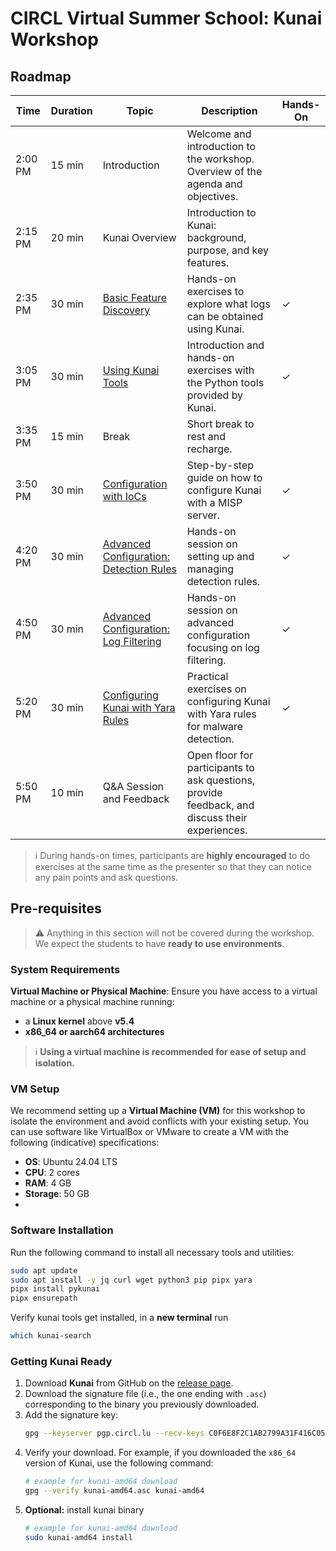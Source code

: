 # CIRCL Virtual Summer School: Kunai Workshop
## Roadmap
| Time | Duration | Topic | Description | Hands-On |
| - | - | - | - | - |
| 2:00 PM | 15 min | Introduction | Welcome and introduction to the workshop. Overview of the agenda and objectives. | |
| 2:15 PM | 20 min | Kunai Overview | Introduction to Kunai: background, purpose, and key features. | |
| 2:35 PM | 30 min | [Basic Feature Discovery](./exercises/basics/README.md) | Hands-on exercises to explore what logs can be obtained using Kunai. | ✓ |
| 3:05 PM | 30 min | [Using Kunai Tools](./exercises/kunai-tools/README.md) | Introduction and hands-on exercises with the Python tools provided by Kunai. | ✓ |
| 3:35 PM | 15 min | Break | Short break to rest and recharge. | |
| 3:50 PM | 30 min | [Configuration with IoCs](./exercises/ioc-config/README.md) | Step-by-step guide on how to configure Kunai with a MISP server. | ✓ |
| 4:20 PM | 30 min | [Advanced Configuration: Detection Rules](./exercises/detection-rules/README.md) | Hands-on session on setting up and managing detection rules. | ✓ |
| 4:50 PM | 30 min | [Advanced Configuration: Log Filtering](./exercises/filtering-rules/README.md) | Hands-on session on advanced configuration focusing on log filtering. | ✓ |
| 5:20 PM | 30 min | [Configuring Kunai with Yara Rules](./exercises/detection-rules/README.md) | Practical exercises on configuring Kunai with Yara rules for malware detection. | ✓ |
| 5:50 PM | 10 min | Q&A Session and Feedback | Open floor for participants to ask questions, provide feedback, and discuss their experiences. | |

> :information_source: During hands-on times, participants are **highly encouraged** to do exercises at the same time as the presenter so that they can notice any pain points and ask questions.

## Pre-requisites

> :warning: Anything in this section will not be covered during the workshop. We expect the students to have **ready to use environments**.

### System Requirements
**Virtual Machine or Physical Machine**: Ensure you have access to a virtual machine or a physical machine running:
- a **Linux kernel** above **v5.4**
- **x86_64 or aarch64 architectures**
> :information_source: **Using a virtual machine is recommended for ease of setup and isolation.**
### VM Setup
We recommend setting up a **Virtual Machine (VM)** for this workshop to isolate the environment and avoid conflicts with your existing setup. You can use software like VirtualBox or VMware to create a VM with the following (indicative) specifications:
- **OS**: Ubuntu 24.04 LTS
- **CPU**: 2 cores
- **RAM**: 4 GB
- **Storage**: 50 GB
- 
### Software Installation
Run the following command to install all necessary tools and utilities:
```bash
sudo apt update
sudo apt install -y jq curl wget python3 pip pipx yara
pipx install pykunai
pipx ensurepath
```
Verify kunai tools get installed, in a **new terminal** run
```bash
which kunai-search
```

### Getting Kunai Ready
1. Download **Kunai** from GitHub on the [release page](https://github.com/kunai-project/kunai/releases).
2. Download the signature file (i.e., the one ending with `.asc`) corresponding to the binary you previously downloaded.
3. Add the signature key:
   ```bash
   gpg --keyserver pgp.circl.lu --recv-keys C0F6E8F2C1AB2799A31F416C0548A778D21D10AD
   ```
4. Verify your download. For example, if you downloaded the `x86_64` version of Kunai, use the following command:
   ```bash
   # example for kunai-amd64 download
   gpg --verify kunai-amd64.asc kunai-amd64
   ```
5. **Optional:** install kunai binary
    ```bash
    # example for kunai-amd64 download
    sudo kunai-amd64 install
    ```
